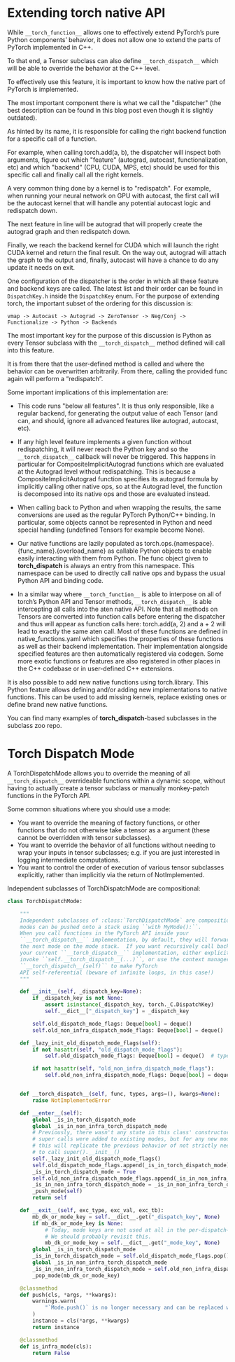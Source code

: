 
# Extending torch native API

While `__torch_function__` allows one to effectively extend PyTorch’s pure Python components’ behavior, it does not allow one to extend the parts of PyTorch implemented in C++.

To that end, a Tensor subclass can also define `__torch_dispatch__` which will be able to override the behavior at the C++ level.

To effectively use this feature, it is important to know how the native part of PyTorch is implemented.

The most important component there is what we call the "dispatcher" (the best description can be found in this blog post even though it is slightly outdated).

As hinted by its name, it is responsible for calling the right backend function for a specific call of a function.

For example, when calling torch.add(a, b), the dispatcher will inspect both arguments, figure out which "feature" (autograd, autocast, functionalization, etc) and which "backend" (CPU, CUDA, MPS, etc) should be used for this specific call and finally call all the right kernels.

A very common thing done by a kernel is to "redispatch". For example, when running your neural network on GPU with autocast, the first call will be the autocast kernel that will handle any potential autocast logic and redispatch down.

The next feature in line will be autograd that will properly create the autograd graph and then redispatch down.

Finally, we reach the backend kernel for CUDA which will launch the right CUDA kernel and return the final result. On the way out, autograd will attach the graph to the output and, finally, autocast will have a chance to do any update it needs on exit.


One configuration of the dispatcher is the order in which all these feature and backend keys are called. The latest list and their order can be found in `DispatchKey.h` inside the `DispatchKey` enum. For the purpose of extending torch, the important subset of the ordering for this discussion is:

```
vmap -> Autocast -> Autograd -> ZeroTensor -> Neg/Conj -> Functionalize -> Python -> Backends
```

The most important key for the purpose of this discussion is Python as every Tensor subclass with the `__torch_dispatch__` method defined will call into this feature.

It is from there that the user-defined method is called and where the behavior can be overwritten arbitrarily. From there, calling the provided func again will perform a “redispatch”.

Some important implications of this implementation are:

- This code runs "below all features". It is thus only responsible, like a regular backend, for generating the output value of each Tensor (and can, and should, ignore all advanced features like autograd, autocast, etc).

- If any high level feature implements a given function without redispatching, it will never reach the Python key and so the `__torch_dispatch__` callback will never be triggered. This happens in particular for CompositeImplicitAutograd functions which are evaluated at the Autograd level without redispatching. This is because a CompositeImplicitAutograd function specifies its autograd formula by implicitly calling other native ops, so at the Autograd level, the function is decomposed into its native ops and those are evaluated instead.

- When calling back to Python and when wrapping the results, the same conversions are used as the regular PyTorch Python/C++ binding. In particular, some objects cannot be represented in Python and need special handling (undefined Tensors for example become None).

- Our native functions are lazily populated as torch.ops.{namespace}.{func_name}.{overload_name} as callable Python objects to enable easily interacting with them from Python. The func object given to __torch_dispatch__ is always an entry from this namespace. This namespace can be used to directly call native ops and bypass the usual Python API and binding code.

- In a similar way where `__torch_function__` is able to interpose on all of torch’s Python API and Tensor methods, `__torch_dispatch__` is able intercepting all calls into the aten native API. Note that all methods on Tensors are converted into function calls before entering the dispatcher and thus will appear as function calls here: torch.add(a, 2) and a + 2 will lead to exactly the same aten call. Most of these functions are defined in native_functions.yaml which specifies the properties of these functions as well as their backend implementation. Their implementation alongside specified features are then automatically registered via codegen. Some more exotic functions or features are also registered in other places in the C++ codebase or in user-defined C++ extensions.

It is also possible to add new native functions using torch.library. This Python feature allows defining and/or adding new implementations to native functions. This can be used to add missing kernels, replace existing ones or define brand new native functions.

You can find many examples of __torch_dispatch__-based subclasses in the subclass zoo repo.

# Torch Dispatch Mode

A TorchDispatchMode allows you to override the meaning of all `__torch_dispatch__` overrideable functions within a dynamic scope,
without having to actually create a tensor subclass or manually monkey-patch functions in the PyTorch API.

Some common situations where you should use a mode:
- You want to override the meaning of factory functions, or other functions that do not otherwise take a tensor as a argument (these cannot be overridden with tensor subclasses).
- You want to override the behavior of all functions without needing to wrap your inputs in tensor subclasses; e.g. if you are just interested in logging intermediate computations.
- You want to control the order of execution of various tensor subclasses explicitly, rather than implicitly via the return of NotImplemented.

Independent subclasses of TorchDispatchMode are compositional:

```py
class TorchDispatchMode:

    """
    Independent subclasses of :class:`TorchDispatchMode` are compositional:
    modes can be pushed onto a stack using ``with MyMode():``.
    When you call functions in the PyTorch API inside your
    ``__torch_dispatch__`` implementation, by default, they will forward on to
    the next mode on the mode stack.  If you want recursively call back into
    your current ``__torch_dispatch__`` implementation, either explicitly
    invoke ``self.__torch_dispatch__(...)``, or use the context manager
    ``__torch_dispatch__(self)`` to make PyTorch
    API self-referential (beware of infinite loops, in this case!)
    """

    def __init__(self, _dispatch_key=None):
        if _dispatch_key is not None:
            assert isinstance(_dispatch_key, torch._C.DispatchKey)
            self.__dict__["_dispatch_key"] = _dispatch_key

        self.old_dispatch_mode_flags: Deque[bool] = deque()
        self.old_non_infra_dispatch_mode_flags: Deque[bool] = deque()

    def _lazy_init_old_dispatch_mode_flags(self):
        if not hasattr(self, "old_dispatch_mode_flags"):
            self.old_dispatch_mode_flags: Deque[bool] = deque()  # type: ignore[no-redef]

        if not hasattr(self, "old_non_infra_dispatch_mode_flags"):
            self.old_non_infra_dispatch_mode_flags: Deque[bool] = deque()  # type: ignore[no-redef]


    def __torch_dispatch__(self, func, types, args=(), kwargs=None):
        raise NotImplementedError

    def __enter__(self):
        global _is_in_torch_dispatch_mode
        global _is_in_non_infra_torch_dispatch_mode
        # Previously, there wasn't any state in this class' constructor
        # super calls were added to existing modes, but for any new modes
        # this will replicate the previous behavior of not strictly needing
        # to call super().__init__()
        self._lazy_init_old_dispatch_mode_flags()
        self.old_dispatch_mode_flags.append(_is_in_torch_dispatch_mode)
        _is_in_torch_dispatch_mode = True
        self.old_non_infra_dispatch_mode_flags.append(_is_in_non_infra_torch_dispatch_mode)
        _is_in_non_infra_torch_dispatch_mode = _is_in_non_infra_torch_dispatch_mode or not self.is_infra_mode()
        _push_mode(self)
        return self

    def __exit__(self, exc_type, exc_val, exc_tb):
        mb_dk_or_mode_key = self.__dict__.get("_dispatch_key", None)
        if mb_dk_or_mode_key is None:
            # Today, mode keys are not used at all in the per-dispatch-key-mode logic (for pre-dispatch)
            # We should probably revisit this.
            mb_dk_or_mode_key = self.__dict__.get("_mode_key", None)
        global _is_in_torch_dispatch_mode
        _is_in_torch_dispatch_mode = self.old_dispatch_mode_flags.pop()
        global _is_in_non_infra_torch_dispatch_mode
        _is_in_non_infra_torch_dispatch_mode = self.old_non_infra_dispatch_mode_flags.pop()
        _pop_mode(mb_dk_or_mode_key)

    @classmethod
    def push(cls, *args, **kwargs):
        warnings.warn(
            "`Mode.push()` is no longer necessary and can be replaced with just `with Mode()`"
        )
        instance = cls(*args, **kwargs)
        return instance

    @classmethod
    def is_infra_mode(cls):
        return False
```
